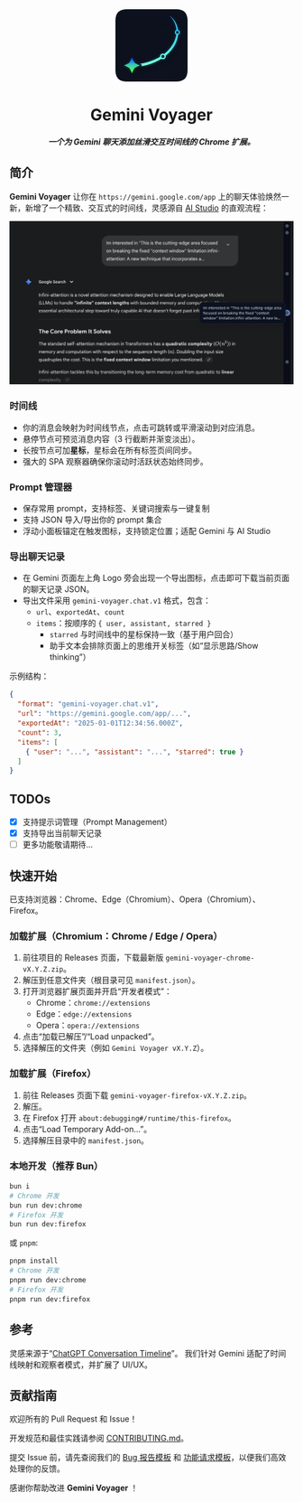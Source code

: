 <div align="center">
  <img src="public/icon-128.png" alt="logo"/>
  <h1>Gemini Voyager</h1>
  <h5>一个为 Gemini 聊天添加丝滑交互时间线的 Chrome 扩展。</h5>
</div>

## 简介 <a name="intro"></a>

**Gemini Voyager** 让你在 `https://gemini.google.com/app` 上的聊天体验焕然一新，新增了一个精致、交互式的时间线，灵感源自 [AI Studio](https://aistudio.google.com/) 的直观流程：

<div align="center">
  <img src="public/teaser.png" alt="teaser"/>
</div>

### 时间线

- 你的消息会映射为时间线节点，点击可跳转或平滑滚动到对应消息。
- 悬停节点可预览消息内容（3 行截断并渐变淡出）。
- 长按节点可加**星标**，星标会在所有标签页间同步。
- 强大的 SPA 观察器确保你滚动时活跃状态始终同步。

### Prompt 管理器

- 保存常用 prompt，支持标签、关键词搜索与一键复制
- 支持 JSON 导入/导出你的 prompt 集合
- 浮动小面板锚定在触发图标，支持锁定位置；适配 Gemini 与 AI Studio

### 导出聊天记录

- 在 Gemini 页面左上角 Logo 旁会出现一个导出图标，点击即可下载当前页面的聊天记录 JSON。
- 导出文件采用 `gemini-voyager.chat.v1` 格式，包含：
  - `url`、`exportedAt`、`count`
  - `items`：按顺序的 `{ user, assistant, starred }`
    - `starred` 与时间线中的星标保持一致（基于用户回合）
    - 助手文本会排除页面上的思维开关标签（如“显示思路/Show thinking”）

示例结构：

```json
{
  "format": "gemini-voyager.chat.v1",
  "url": "https://gemini.google.com/app/...",
  "exportedAt": "2025-01-01T12:34:56.000Z",
  "count": 3,
  "items": [
    { "user": "...", "assistant": "...", "starred": true }
  ]
}
```

## TODOs <a name="todos"></a>

- [x] 支持提示词管理（Prompt Management）
- [x] 支持导出当前聊天记录
- [ ] 更多功能敬请期待...

## 快速开始 <a name="gettingStarted"></a>

已支持浏览器：Chrome、Edge（Chromium）、Opera（Chromium）、Firefox。

### 加载扩展（Chromium：Chrome / Edge / Opera）

1. 前往项目的 Releases 页面，下载最新版 `gemini-voyager-chrome-vX.Y.Z.zip`。
2. 解压到任意文件夹（根目录可见 `manifest.json`）。
3. 打开浏览器扩展页面并开启“开发者模式”：
   - Chrome：`chrome://extensions`
   - Edge：`edge://extensions`
   - Opera：`opera://extensions`
4. 点击“加载已解压”/“Load unpacked”。
5. 选择解压的文件夹（例如 `Gemini Voyager vX.Y.Z`）。

### 加载扩展（Firefox）

1. 前往 Releases 页面下载 `gemini-voyager-firefox-vX.Y.Z.zip`。
2. 解压。
3. 在 Firefox 打开 `about:debugging#/runtime/this-firefox`。
4. 点击“Load Temporary Add-on…”。
5. 选择解压目录中的 `manifest.json`。

### 本地开发（推荐 Bun）

```bash
bun i
# Chrome 开发
bun run dev:chrome
# Firefox 开发
bun run dev:firefox
```

或 `pnpm`:

```bash
pnpm install
# Chrome 开发
pnpm run dev:chrome
# Firefox 开发
pnpm run dev:firefox
```


## 参考

灵感来源于“[ChatGPT Conversation Timeline](https://github.com/Reborn14/chatgpt-conversation-timeline)”。
我们针对 Gemini 适配了时间线映射和观察者模式，并扩展了 UI/UX。

## 贡献指南 <a name="contributing"></a>
欢迎所有的 Pull Request 和 Issue！

开发规范和最佳实践请参阅 [CONTRIBUTING.md](./CONTRIBUTING.md)。

提交 Issue 前，请先查阅我们的 [Bug 报告模板](https://github.com/Nagi-ovo/gemini-voyager/blob/main/.github/ISSUE_TEMPLATE/bug_report.md) 和 [功能请求模板](https://github.com/Nagi-ovo/gemini-voyager/blob/main/.github/ISSUE_TEMPLATE/feat_request.md)，以便我们高效处理你的反馈。

感谢你帮助改进 **Gemini Voyager** ！
